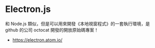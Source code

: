 # Electron.js

和 Node.js 類似，但是可以用來開發《本地視窗程式》的一套執行環境，是 github 的公司 octocat 開發的開放原始碼專案！

* https://electron.atom.io/

